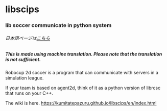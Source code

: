 # libscips
### lib soccer communicate in python system 

###### 日本語ページは[こちら](https://github.com/kumitatepazuru/libscips/README_jp.md)

##### This is made using machine translation. Please note that the translation is not sufficient.

Robocup 2d soccer is a program that can communicate with servers in a simulation league.

If your team is based on agent2d, think of it as a python version of librcsc that runs on your C++.

The wiki is here.
https://kumitatepazuru.github.io/libscips/en/index.html

